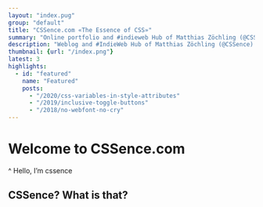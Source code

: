 ```yaml
---
layout: "index.pug"
group: "default"
title: "CSSence.com «The Essence of CSS»"
summary: "Online portfolio and #indieweb Hub of Matthias Zöchling (@CSSence). Blog included, mainly about web design, majoring in CSS."
description: "Weblog and #IndieWeb Hub of Matthias Zöchling (@CSSence)."
thumbnail: {url: "/index.png"}
latest: 3
highlights:
  - id: "featured"
    name: "Featured"
    posts:
      - "/2020/css-variables-in-style-attributes"
      - "/2019/inclusive-toggle-buttons"
      - "/2018/no-webfont-no-cry"
---
```


# Welcome to CSSence.com
^ Hello, I’m <span aria-label="@CSSence."><abbr>css</abbr>ence</span>

<h2 id="introduction" class="visually-hidden">CSSence? What is that?</h2>
